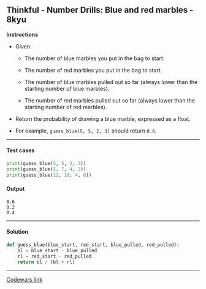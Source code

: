 ## Thinkful - Number Drills: Blue and red marbles - 8kyu

**Instructions**

- Given:

    - The number of blue marbles you put in the bag to start.

    - The number of red marbles you put in the bag to start.

    - The number of blue marbles pulled out so far (always lower than the starting number of blue marbles).

    - The number of red marbles pulled out so far (always lower than the starting number of red marbles).

- Return the probability of drawing a blue marble, expressed as a float.

- For example, `guess_blue(5, 5, 2, 3)` should return `0.6`.

---

#### Test cases

```python
print(guess_blue(5, 5, 2, 3))
print(guess_blue(5, 7, 4, 3))
print(guess_blue(12, 18, 4, 6))
```

#### Output

```
0.6
0.2
0.4
```

---

#### Solution

```python
def guess_blue(blue_start, red_start, blue_pulled, red_pulled):
    bl = blue_start - blue_pulled
    rl = red_start - red_pulled
    return bl / (bl + rl)
```

---

[Codewars link](https://www.codewars.com/kata/5862f663b4e9d6f12b00003b)
